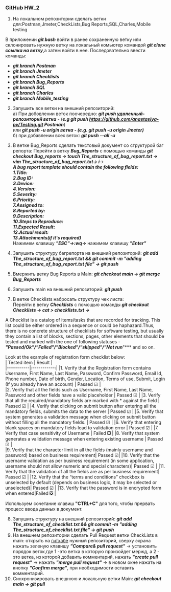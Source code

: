 ### **GitHub HW_2**

1. На локальном репозитории сделать ветки для:Postman,Jmeter,CheckLists,Bug Reports,SQL,Charles,Mobile testing

В приложении ***git bash*** войти в ранее сохраненную ветку или склонировать нужную ветку на локальный комьютер командой ***git clone ссылка на ветку***,а затем войти в нее. Последовательно ввести команды:<br>
- ***git branch Postman***<br>
- ***git branch Jmeter***<br>
- ***git branch Checklists***<br>
- ***git branch Bug_Reports***<br>
- ***git branch SQL***<br>
- ***git branch Charles***<br>
- ***git branch Mobile_testing***

2. Запушить все ветки на внешний репозиторий:<br>
a) При добовлении веток поочередно:
***git push удаленный-репозиторий ветка*** - (***e.g git push https://github.com/anastasiya-pv/Testing.git Postman***) <br> или
***git push -u origin ветка - (e.g. git push -u origin Jmeter)***<br>
б) при добавлении всех веток: ***git push --all -u***

3. В ветке Bug_Reports сделать текстовый документ со структурой баг репорта:
Перейти в ветку ***Bug_Reports*** с помощью команды ***git checkout Bug_reports → touch The_structure_of_bug_report.txt → vim The_structure_of_bug_report.txt→ i***→ <br>
***A bug report template should contain the following fields:***<br>
***1.Title:***<br>
***2.Bug ID:***<br>
***3.Device:***<br>
***4.Version:***<br>
***5.Severity:***<br>
***6.Priority:***<br>
***7.Assigned to:***<br>
***8.Reported by:***<br>
***9.Description:***<br>
***10.Steps to Reproduce:***<br>
***11.Expected Result:***<br>
***12.Actual result:*** <br>
***13.Attachments(if it's required)*** <br>
Нажимем клавишу ***"ESC"→:wq→*** нажимем клавишу ***"Enter"***
4. Запушить структуру багрепорта на внешний репозиторий: ***git add The_structure_of_bug_report.txt && git commit -m "adding The_structure_of_bug_report.txt file" → git push***

5. Вмержить ветку Bug Reports в Main: ***git checkout main → git merge Bug_Reports***
6. Запушить main на внешний репозиторий: ***git push***
7. В ветке Checklists набросать структуру чек листа:<br> 
Перейти в ветку ***Checklists*** с помощью команды ***git checkout Checklists →   cat > checklists.txt →*** <br>

A Checklist is a catalog of items/tasks that are recorded for tracking. This list could be either ordered in a sequence or could be haphazard.Thus, there is no concrete structure of checklists for software testing, but usually they  contain a list of blocks, sections, pages, other elements that should be tested and marked with the one of following statuses -  ***"Passed/Ok"/"Failed"/"Blocked"/"skipped"/"Not run***"*** and so on.

Look at the example of  registration form checklist below:<br>
| Tested item | Result |  
|-----------|:-----------:|
|1. Verify that the Registration form contains Username, First Name, Last Name, Password, Confirm Password, Email Id, Phone number, Date of birth, Gender, Location, Terms of use, Submit, Login (If you already have an account) | Passed ☑  |   
|2. Verify that all the fields such as Username, First Name, Last Name, Password and other fields have a valid placeholder | Passed ☑ | 
|3. Verify that all the required/mandatory fields are marked with * against the field | Passed ☑ | 
|4. Verify that clicking on submit button after entering all the mandatory fields, submits the data to the server | Passed ☑ | 
|5. Verify that system generates a validation message when clicking on submit button without filling all the mandatory fields. | Passed ☑ | 
|6. Verify that entering blank spaces on mandatory fields lead to validation error | Passed ☑ | 
|7. Verify that case sensitivity of Username | Failed ❎ | 
|8. Verify that system generates a validation message when entering existing username | Passed ☑ |   
|9. Verify that the character limit in all the fields (mainly username and password) based on business requirement| Passed ☑| 
|10. Verify that the username validation as per business requirement (in some application, username should not allow numeric and special characters)| Passed ☑ | 
|11. Verify that the validation of all the fields are as per business requirement| Passed ☑  | 
|12. Verify that the “terms and conditions” checkbox is unselected by default (depends on business logic, it may be selected or unselected)| Passed ☑ | 
|13.  Verify that the password is in encrypted form when entered|Failed ❎ | 

Используем сочетание клавиш **"CTRL+C"** для того, чтобы прервать процесс ввода данных в документ.

8. Запушить структуру на внешний репозиторий: ***git add The_structure_of_checklist.txt && git commit -m "adding The_structure_of_checklist.txt file" → git push***
9. На внешнем репозитории сделать Pull Request ветки CheckLists в main: открыть на [гитхабе](https://github.com/) нужный репозиторий, сверху экрана нажать зеленую клавишу ***"Compare& pull request"*** → установить порядок веток,где 1 -это ветка в которую произойдет мержд, а 2  - это  ветка, из которой добавить комментарий, нажать ***"create pull request"*** → нажать ***"merge pull request"*** → в новом окне нажать на кнопку ***"Сonfirm merge"***, при необходимости оставить комментарий.  
10. Синхронизировать внешнюю и локальную ветки Main:  ***git checkout main → git pull***
